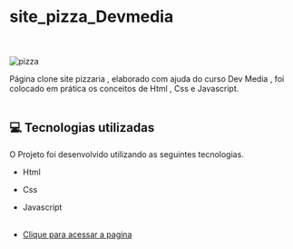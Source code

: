 # site_pizza_Devmedia <br/><br/>

![pizza](https://user-images.githubusercontent.com/66651121/132108498-b6f1a20c-ed74-4446-a303-e32839e19973.png)


Página clone site pizzaria , elaborado com ajuda do curso Dev Media , foi colocado em prática os conceitos de Html , Css e Javascript. <br/> <br/>

## 💻 Tecnologias utilizadas

O Projeto foi desenvolvido utilizando as seguintes tecnologias.

- Html
- Css
- Javascript <br/><br/>

- [Clique para acessar a pagina]( https://welton1986.github.io/Pagina-calcula-IMC/)
